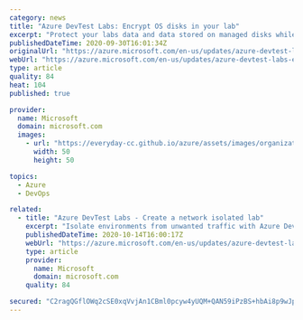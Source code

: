 ```yaml
---
category: news
title: "Azure DevTest Labs: Encrypt OS disks in your lab"
excerpt: "Protect your labs data and data stored on managed disks while resting assured that you are hitting your organization's security and compliance benchmarks with Server-Side Encryption."
publishedDateTime: 2020-09-30T16:01:34Z
originalUrl: "https://azure.microsoft.com/en-us/updates/azure-devtest-labs-encrypt-os-disks-in-your-lab/"
webUrl: "https://azure.microsoft.com/en-us/updates/azure-devtest-labs-encrypt-os-disks-in-your-lab/"
type: article
quality: 84
heat: 104
published: true

provider:
  name: Microsoft
  domain: microsoft.com
  images:
    - url: "https://everyday-cc.github.io/azure/assets/images/organizations/microsoft.com-50x50.jpg"
      width: 50
      height: 50

topics:
  - Azure
  - DevOps

related:
  - title: "Azure DevTest Labs - Create a network isolated lab"
    excerpt: "Isolate environments from unwanted traffic with Azure DevTest Labs."
    publishedDateTime: 2020-10-14T16:00:17Z
    webUrl: "https://azure.microsoft.com/en-us/updates/azure-devtest-labs-create-a-network-isolated-lab/"
    type: article
    provider:
      name: Microsoft
      domain: microsoft.com
    quality: 84

secured: "C2ragQGflOWq2cSE0xqVvjAn1CBml0pcyw4yUQM+QAN59iPzBS+hbAi8p9wJpwL6+ftBdhPn1Ed3/cR9C22+9ZUZgcdcPpvpcO/xXq0UjDi/gC9m8AZexXBQtRvRMMJgbjvc8OosIbAtK1bGJ5dYFhSEYajyiruV51ay8ZTC64yAKrC4vVx8YcVPZlyIYMRMY2kQABgYoW74To4iWKGU1LxckxU07E0uzbh0fy/ueNxtAdranbtufT/9IY/g851rsjSN0cYvAAlfOID1GC2MLzYp98GIc9BWzEEjN4983xSUuh4rj74o8xSc2FHMfeLSZ52Ty7cRX4wLIhKiPiu3iWeocpl8ewFH5uNifYLp4+k=;h4/aNg2KLMLnPkcRp+xPSw=="
---
```


